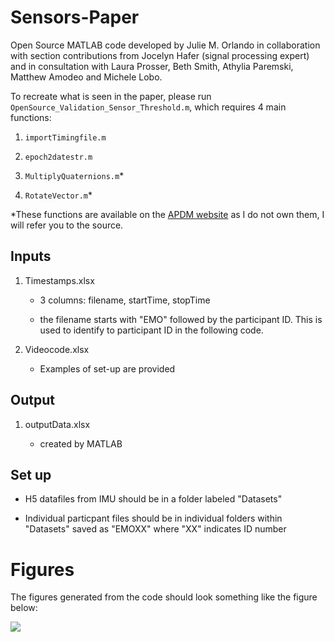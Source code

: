# Sensors-Paper

Open Source MATLAB code developed by Julie M. Orlando in collaboration with section contributions from Jocelyn Hafer (signal processing expert) and in consultation with Laura Prosser, Beth Smith, Athylia Paremski, Matthew Amodeo and Michele Lobo.

To recreate what is seen in the paper, please run `OpenSource_Validation_Sensor_Threshold.m`, which requires 4 main functions: 

1. `importTimingfile.m`

2. `epoch2datestr.m`

3. `MultiplyQuaternions.m`*

4. `RotateVector.m`*

*These functions are available on the [APDM website](http://community.apdm.com/hc/en-us/articles/214504186-Using-orientation-estimates-to-convert-from-sensor-frame-to-Earth-frame-of-refernce) as I do not own them, I will refer you to the source. 

## Inputs 

1. Timestamps.xlsx  

    - 3 columns: filename, startTime, stopTime

    - the filename starts with "EMO" followed by the participant ID. This is used to identify to participant ID in the following code. 

2. Videocode.xlsx

    - Examples of set-up are provided 

## Output

1. outputData.xlsx 

    - created by MATLAB

## Set up 

- H5 datafiles from IMU should be in a folder labeled "Datasets"

- Individual particpant files should be in individual folders within "Datasets" saved as "EMOXX" where "XX" indicates ID number

# Figures 

The figures generated from the code should look something like the figure below: 

![](EXtotal.png)



